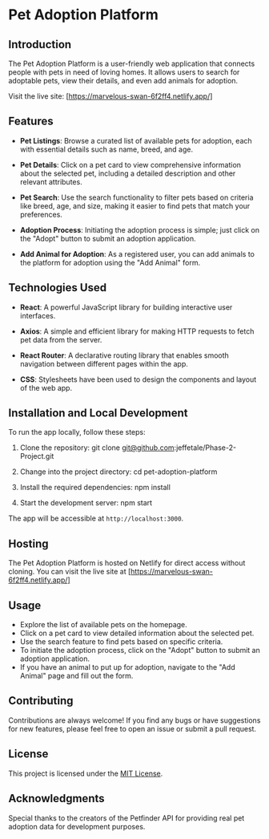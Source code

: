 # Pet Adoption Platform

## Introduction

The Pet Adoption Platform is a user-friendly web application that connects people with pets in need of loving homes. It allows users to search for adoptable pets, view their details, and even add animals for adoption.

Visit the live site: [https://marvelous-swan-6f2ff4.netlify.app/]

## Features

- **Pet Listings**: Browse a curated list of available pets for adoption, each with essential details such as name, breed, and age.

- **Pet Details**: Click on a pet card to view comprehensive information about the selected pet, including a detailed description and other relevant attributes.

- **Pet Search**: Use the search functionality to filter pets based on criteria like breed, age, and size, making it easier to find pets that match your preferences.

- **Adoption Process**: Initiating the adoption process is simple; just click on the "Adopt" button to submit an adoption application.

- **Add Animal for Adoption**: As a registered user, you can add animals to the platform for adoption using the "Add Animal" form.

## Technologies Used

- **React**: A powerful JavaScript library for building interactive user interfaces.

- **Axios**: A simple and efficient library for making HTTP requests to fetch pet data from the server.

- **React Router**: A declarative routing library that enables smooth navigation between different pages within the app.

- **CSS**: Stylesheets have been used to design the components and layout of the web app.

## Installation and Local Development

To run the app locally, follow these steps:

1. Clone the repository:
git clone git@github.com:jeffetale/Phase-2-Project.git

2. Change into the project directory:
cd pet-adoption-platform

3. Install the required dependencies:
npm install

4. Start the development server:
npm start


The app will be accessible at `http://localhost:3000`.

## Hosting

The Pet Adoption Platform is hosted on Netlify for direct access without cloning. You can visit the live site at [https://marvelous-swan-6f2ff4.netlify.app/]

## Usage

- Explore the list of available pets on the homepage.
- Click on a pet card to view detailed information about the selected pet.
- Use the search feature to find pets based on specific criteria.
- To initiate the adoption process, click on the "Adopt" button to submit an adoption application.
- If you have an animal to put up for adoption, navigate to the "Add Animal" page and fill out the form.

## Contributing

Contributions are always welcome! If you find any bugs or have suggestions for new features, please feel free to open an issue or submit a pull request.

## License

This project is licensed under the [MIT License](LICENSE).

## Acknowledgments

Special thanks to the creators of the Petfinder API for providing real pet adoption data for development purposes.









 
